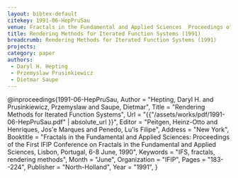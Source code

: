 ```yaml
---
layout: bibtex-default
citekey: 1991-06-HepPruSau
venue: Fractals in the Fundamental and Applied Sciences  Proceedings of the First IFIP Conference on Fractals in the Fundamental and Applied Sciences  Lisbon  Portugal  6 8 June  1990
title: Rendering Methods for Iterated Function Systems (1991)
breadcrumb: Rendering Methods for Iterated Function Systems (1991)
projects:
category: paper
authors:
 - Daryl H. Hepting 
 - Przemyslaw Prusinkiewicz 
 - Dietmar Saupe 
---
```

@inproceedings{1991-06-HepPruSau,
	Author =  "Hepting, Daryl H. and Prusinkiewicz, Przemyslaw and Saupe, Dietmar",
	Title =  "Rendering Methods for Iterated Function Systems",
	Url = \"{{"/assets/works/pdf/1991-06-HepPruSau.pdf" | absolute_url }}\",
	Editor =  "Peitgen, Heinz-Otto and Henriques, Jos\'e Marques and Penedo, Lu\'is Filipe",
	Address =  "New York",
	Booktitle =  "Fractals in the Fundamental and Applied Sciences: Proceedings of the First IFIP Conference on Fractals in the Fundamental and Applied Sciences, Lisbon, Portugal, 6-8 June, 1990",
	Keywords =  "IFS, fractals, rendering methods",
	Month =  "June",
	Organization =  "IFIP",
	Pages =  "183--224",
	Publisher =  "North-Holland",
	Year =  "1991",
}
